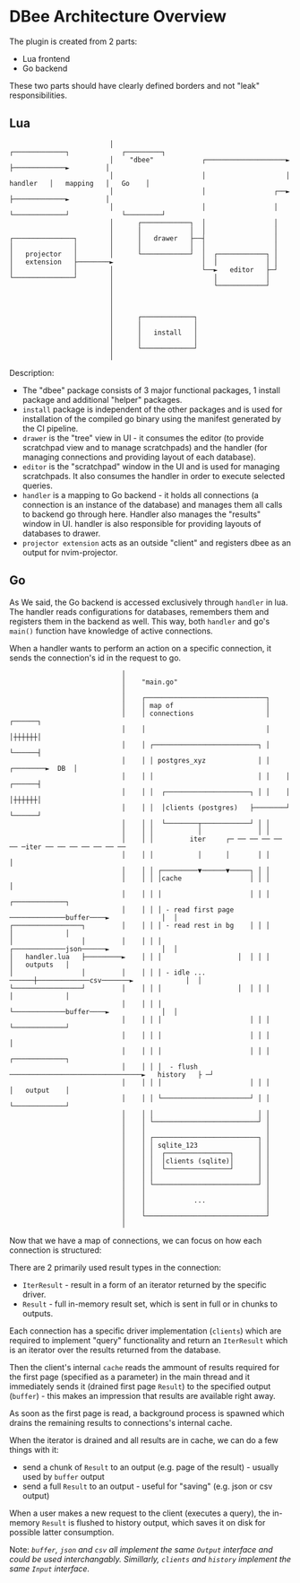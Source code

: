 # DBee Architecture Overview

The plugin is created from 2 parts:

- Lua frontend
- Go backend

These two parts should have clearly defined borders and not "leak" responsibilities.

## Lua

```
                         │                                           ┌─────────────┐             ┌─────────┐
                         │    "dbee"            ┌────────────────────►             ├─────────────►         │
                         │                      │                    │   handler   │   mapping   │   Go    │
                         │                      │                 ┌──►             ├─────────────►         │
                         │                      │                 │  └─────────────┘             └─────────┘
                         │      ┌────────────┐  │                 │
                         │      │            │  │                 │
┌───────────────┐        │      │   drawer   ├──┤                 │
│               │        │      │            │  │                 │
│   projector   │        │      └────────────┘  │  ┌────────────┐ │
│   extension   ├────────►                      │  │            │ │
│               │        │                      └──►   editor   ├─┘
└───────────────┘        │                         │            │
                         │                         └────────────┘
                         │
                         │
                         │
                         │      ┌─────────────┐
                         │      │             │
                         │      │   install   │
                         │      │             │
                         │      └─────────────┘
                         │
```

Description:

- The "dbee" package consists of 3 major functional packages, 1 install package and additional
  "helper" packages.
- `install` package is independent of the other packages and is used for installation of the compiled go binary
  using the manifest generated by the CI pipeline.
- `drawer` is the "tree" view in UI - it consumes the editor (to provide scratchpad view and to manage scratchpads)
  and the handler (for managing connections and providing layout of each database).
- `editor` is the "scratchpad" window in the UI and is used for managing scratchpads. It also consumes the handler
  in order to execute selected queries.
- `handler` is a mapping to Go backend - it holds all connections (a connection is an instance of the database) and manages them
  all calls to backend go through here. Handler also manages the "results" window in UI.
  handler is also responsible for providing layouts of databases to drawer.
- `projector extension` acts as an outside "client" and registers dbee as an output for nvim-projector.

## Go

As We said, the Go backend is accessed exclusively through `handler` in lua. The handler reads configurations for databases,
remembers them and registers them in the backend as well. This way, both `handler` and go's `main()` function have
knowledge of active connections.

When a handler wants to perform an action on a specific connection, it sends the connection's id in the request to go.

```
                            │
                            │    "main.go"
                            │
                            │    ┌──────────────────────────────┐
                            │    │ map of                       │
                            │    │ connections                  │             ┌──────┐
                            │    │                              │             │┼┼┼┼┼┼│
                            │    │ ┌──────────────────────────┐ │             └──────┤
                            │    │ │ postgres_xyz             │ │    ┌────────►  DB  │
                            │    │ │                          │ │    │        ┌──────┤
                            │    │ │  ┌─────────────────────┐ │ │    │        │┼┼┼┼┼┼│
                            │    │ │  │clients (postgres)   ├────────┘        └──────┘
                            │    │ │  └────────┬────────────┘ │ │
                            │    │ │           │              │ │
                            │    │ │         iter     ┌─ ── ── ── ── ── ─iter ── ── ── ── ── ── ── 
                            │    │ │           │      │       │ │                                 │
                            │    │ │ ┌─────────▼──────▼─────┐ │ │                                  
                            │    │ │ │cache                 │ │ │                                 │
                            │    │ │ │                      │ │ │                ┌─────────────┐   
                            │    │ │ │ - read first page ──────────────buffer────►             │  │
┌─────────────────┐         │    │ │ │ - read rest in bg    │ │ │                │             │   
│                 │         │    │ │ │                   ┌─────────────json──────►             │  │
│   handler.lua   ├─────────►    │ │ │                   │  │ │ │                │   outputs   │   
│                 │         │    │ │ │ - idle ...  ──────┼─────────────csv───────►             │  │
└─────────────────┘         │    │ │ │                   │  │ │ │                │             │   
                            │    │ │ │                   └─────────────buffer────►             │  │
                            │    │ │ │                      │ │ │                └─────────────┘   
                            │    │ │ │                      │ │ │                                 │
                            │    │ │ │                      │ │ │                ┌─────────────┐   
                            │    │ │ │  - flush ─────────────────────────────────►   history   ├ ─┘
                            │    │ │ │                      │ │ │                │   output    │
                            │    │ │ └──────────────────────┘ │ │                └─────────────┘
                            │    │ │                          │ │
                            │    │ └──────────────────────────┘ │
                            │    │                              │
                            │    │ ┌──────────────────────────┐ │
                            │    │ │ sqlite_123               │ │
                            │    │ │  ┌────────────────┐      │ │
                            │    │ │  │clients (sqlite)│      │ │
                            │    │ │  └────────────────┘      │ │
                            │    │ │                          │ │
                            │    │ └──────────────────────────┘ │
                            │    │                              │
                            │    │            ...               │
                            │    │                              │
                            │    └──────────────────────────────┘
                            │
```

Now that we have a map of connections, we can focus on how each connection is structured:

There are 2 primarily used result types in the connection:

- `IterResult` - result in a form of an iterator returned by the specific driver.
- `Result` - full in-memory result set, which is sent in full or in chunks to outputs.

Each connection has a specific driver implementation (`clients`) which are required to implement "query" functionality
and return an `IterResult` which is an iterator over the results returned from the database.

Then the client's internal `cache` reads the ammount of results required for the first page (specified as a parameter) in the main thread
and it immediately sends it (drained first page `Result`) to the specified output (`buffer`) - this makes an impression that results are available right away.

As soon as the first page is read, a background process is spawned which drains the remaining results to connections's internal cache.

When the iterator is drained and all results are in cache, we can do a few things with it:

- send a chunk of `Result` to an output (e.g. page of the result) - usually used by `buffer` output
- send a full `Result` to an output - useful for "saving" (e.g. json or csv output)

When a user makes a new request to the client (executes a query), the in-memory `Result` is flushed to history output, which saves it on disk for possible latter consumption.

Note: *`buffer`, `json` and `csv` all implement the same `Output` interface and could be used interchangably. Simillarly, `clients` and `history` implement the same `Input` interface.*
